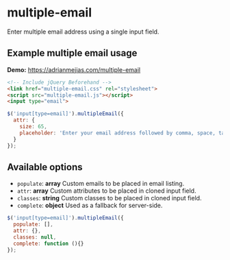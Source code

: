 multiple-email
==========

Enter multiple email address using a single input field.

Example multiple email usage
------------

**Demo:** https://adrianmejias.com/multiple-email

```html
<!-- Include jQuery Beforehand -->
<link href="multiple-email.css" rel="stylesheet">
<script src="multiple-email.js"></script>
<input type="email">
```

```javascript
$('input[type=email]').multipleEmail({
  attr: {
    size: 65,
    placeholder: 'Enter your email address followed by comma, space, tab or enter'
  }
});
```

Available options
------------

* ``populate``: **array** Custom emails to be placed in email listing.
* ``attr``: **array** Custom attributes to be placed in cloned input field.
* ``classes``: **string** Custom classes to be placed in cloned input field.
* ``complete``: **object** Used as a fallback for server-side.

```javascript
$('input[type=email]').multipleEmail({
  populate: [],
  attr: {},
  classes: null,
  complete: function (){}
});
```